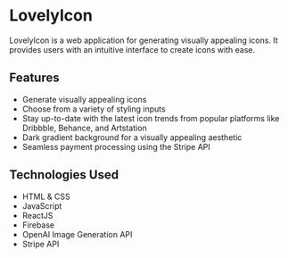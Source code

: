 # LovelyIcon

LovelyIcon is a web application for generating visually appealing icons. It provides users with an intuitive interface to create icons with ease.

## Features

- Generate visually appealing icons
- Choose from a variety of styling inputs
- Stay up-to-date with the latest icon trends from popular platforms like Dribbble, Behance, and Artstation
- Dark gradient background for a visually appealing aesthetic
- Seamless payment processing using the Stripe API

## Technologies Used

- HTML & CSS
- JavaScript
- ReactJS
- Firebase
- OpenAI Image Generation API
- Stripe API
